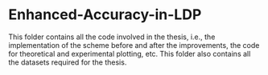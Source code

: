 # Enhanced-Accuracy-in-LDP
This folder contains all the code involved in the thesis, i.e., the implementation of the scheme before and after the improvements, the code for theoretical and experimental plotting, etc. This folder also contains all the datasets required for the thesis.

